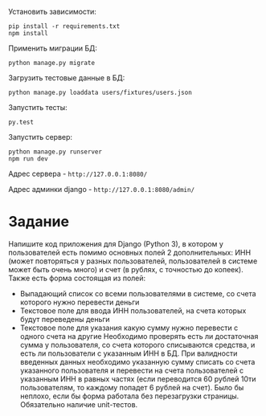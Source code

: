 Установить зависимости:

```
pip install -r requirements.txt
npm install
```

Применить миграции БД:

```
python manage.py migrate
```

Загрузить тестовые данные в БД:

```
python manage.py loaddata users/fixtures/users.json
```

Запустить тесты:

```
py.test
```

Запустить сервер:

```
python manage.py runserver
npm run dev
```

Адрес сервера - `http://127.0.0.1:8080/`

Адрес админки django - `http://127.0.0.1:8080/admin/`


# Задание

Напишите код приложения для Django (Python 3), в котором у пользователей есть помимо основных полей 2 дополнительных: ИНН (может повторяться у разных пользователей, пользователей в системе может быть очень много) и счет (в рублях, с точностью до копеек). Также есть форма состоящая из полей:
 * Выпадающий список со всеми пользователями в системе, со счета которого нужно перевести деньги
 * Текстовое поле для ввода ИНН пользователей, на счета  которых будут переведены деньги
 * Текстовое поле для указания какую сумму нужно перевести с одного счета на другие
Необходимо проверять есть ли достаточная сумма у пользователя, со счета которого списываются средства, и есть ли пользователи с указанным ИНН в БД. При валидности введенных данных необходимо указанную сумму списать со счета указанного пользователя и перевести на счета пользователей с указанным ИНН в равных частях (если переводится 60 рублей 10ти пользователям, то каждому попадет 6 рублей на счет). Было бы неплохо, если бы форма работала без перезагрузки страницы.
Обязательно наличие unit-тестов.

